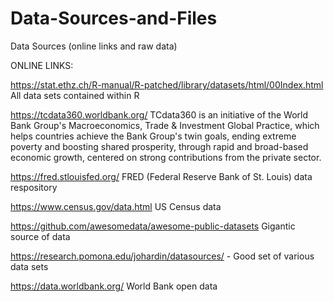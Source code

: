 # Data-Sources-and-Files
Data Sources (online links and raw data)

ONLINE LINKS:

https://stat.ethz.ch/R-manual/R-patched/library/datasets/html/00Index.html All data sets contained within R

https://tcdata360.worldbank.org/ TCdata360 is an initiative of the World Bank Group's Macroeconomics, Trade & Investment Global Practice, which helps countries achieve the Bank Group's twin goals, ending extreme poverty and boosting shared prosperity, through rapid and broad-based economic growth, centered on strong contributions from the private sector.

https://fred.stlouisfed.org/ FRED (Federal Reserve Bank of St. Louis) data respository

https://www.census.gov/data.html US Census data

https://github.com/awesomedata/awesome-public-datasets Gigantic source of data

https://research.pomona.edu/johardin/datasources/ - Good set of various data sets

https://data.worldbank.org/ World Bank open data
